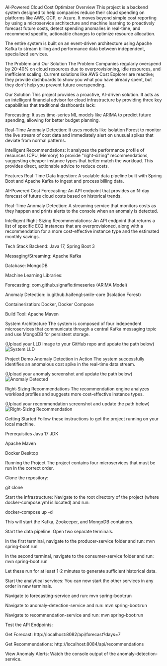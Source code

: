 AI-Powered Cloud Cost Optimizer
Overview
This project is a backend system designed to help companies reduce their cloud spending on platforms like AWS, GCP, or Azure. It moves beyond simple cost reporting by using a microservice architecture and machine learning to proactively forecast future costs, detect spending anomalies in real-time, and recommend specific, actionable changes to optimize resource allocation.

The entire system is built on an event-driven architecture using Apache Kafka to stream billing and performance data between independent, specialized services.

The Problem and Our Solution
The Problem
Companies regularly overspend by 20-40% on cloud resources due to overprovisioning, idle resources, and inefficient scaling. Current solutions like AWS Cost Explorer are reactive; they provide dashboards to show you what you have already spent, but they don't help you prevent future overspending.

Our Solution
This project provides a proactive, AI-driven solution. It acts as an intelligent financial advisor for cloud infrastructure by providing three key capabilities that traditional dashboards lack:

Forecasting: It uses time-series ML models like ARIMA to predict future spending, allowing for better budget planning.

Real-Time Anomaly Detection: It uses models like Isolation Forest to monitor the live stream of cost data and immediately alert on unusual spikes that deviate from normal patterns.

Intelligent Recommendations: It analyzes the performance profile of resources (CPU, Memory) to provide "right-sizing" recommendations, suggesting cheaper instance types that better match the workload. This provides direct, actionable advice to reduce costs.

Features
Real-Time Data Ingestion: A scalable data pipeline built with Spring Boot and Apache Kafka to ingest and process billing data.

AI-Powered Cost Forecasting: An API endpoint that provides an N-day forecast of future cloud costs based on historical trends.

Real-Time Anomaly Detection: A streaming service that monitors costs as they happen and prints alerts to the console when an anomaly is detected.

Intelligent Right-Sizing Recommendations: An API endpoint that returns a list of specific EC2 instances that are overprovisioned, along with a recommendation for a more cost-effective instance type and the estimated monthly savings.

Tech Stack
Backend: Java 17, Spring Boot 3

Messaging/Streaming: Apache Kafka

Database: MongoDB

Machine Learning Libraries:

Forecasting: com.github.signaflo:timeseries (ARIMA Model)

Anomaly Detection: io.github.haifengl:smile-core (Isolation Forest)

Containerization: Docker, Docker Compose

Build Tool: Apache Maven

System Architecture
The system is composed of four independent microservices that communicate through a central Kafka messaging topic and use MongoDB for persistent storage.

(Upload your LLD image to your GitHub repo and update the path below)
![System LLD](./path/to/your/lld_diagram_image.png)

Project Demo
Anomaly Detection in Action
The system successfully identifies an anomalous cost spike in the real-time data stream.

(Upload your anomaly screenshot and update the path below)
![Anomaly Detected](./path/to/your/anomaly_screenshot.png)

Right-Sizing Recommendations
The recommendation engine analyzes workload profiles and suggests more cost-effective instance types.

(Upload your recommendation screenshot and update the path below)
![Right-Sizing Recommendation](./path/to/your/recommendation_screenshot.png)

Getting Started
Follow these instructions to get the project running on your local machine.

Prerequisites
Java 17 JDK

Apache Maven

Docker Desktop

Running the Project
The project contains four microservices that must be run in the correct order.

Clone the repository:

git clone <your-repo-url>

Start the infrastructure:
Navigate to the root directory of the project (where docker-compose.yml is located) and run:

docker-compose up -d

This will start the Kafka, Zookeeper, and MongoDB containers.

Start the data pipeline:
Open two separate terminals.

In the first terminal, navigate to the producer-service folder and run: mvn spring-boot:run

In the second terminal, navigate to the consumer-service folder and run: mvn spring-boot:run

Let these run for at least 1-2 minutes to generate sufficient historical data.

Start the analytical services:
You can now start the other services in any order in new terminals.

Navigate to forecasting-service and run: mvn spring-boot:run

Navigate to anomaly-detection-service and run: mvn spring-boot:run

Navigate to recommendation-service and run: mvn spring-boot:run

Test the API Endpoints:

Get Forecast: http://localhost:8082/api/forecast?days=7

Get Recommendations: http://localhost:8084/api/recommendations

View Anomaly Alerts: Watch the console output of the anomaly-detection-service.